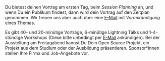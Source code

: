 Du bietest deinen Vortrag am ersten Tag, beim *Session Planning* an, und wenn Du ein Publikum findest, dann wird dein Vortrag auf den Zeitplan genommen. Wir freuen uns aber auch über eine [E-Mail](mailto:hannes.moser@fh-salzburg.ac.at) mit *Vorankündigung* eines Themas.

Es gibt 40- und 20-minütige Vorträge, 6-minütige Lightning Talks und 1-4-stündige Workshops (Diese bitte unbedingt per [E-Mail](mailto:hannes.moser@fh-salzburg.ac.at) ankündigen). Bei der Ausstellung am Freitagabend kannst Du Dein Open Source Projekt, ein Projekt aus dem Studium oder der Ausbildung präsentieren. Sponsor*innen stellen Ihre Firma und Job-Angebote vor.
